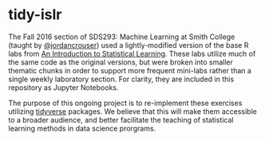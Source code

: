 # tidy-islr

The Fall 2016 section of SDS293: Machine Learning at Smith College (taught by [@jordancrouser](https://github.com/jcrouser)) used a lightly-modified version of the base R labs from [An Introduction to Statistical Learning](http://www-bcf.usc.edu/~gareth/ISL/). These labs utilize much of the same code as the original versions, but were broken into smaller thematic chunks in order to support more frequent mini-labs rather than a single weekly laboratory section. For clarity, they are included in this repository as Jupyter Notebooks.

The purpose of this ongoing project is to re-implement these exercises utilizing [tidyverse](https://github.com/hadley/tidyverse) packages. We believe that this will make them accessible to a broader audience, and better facilitate the teaching of statistical learning methods in data science prorgrams.
